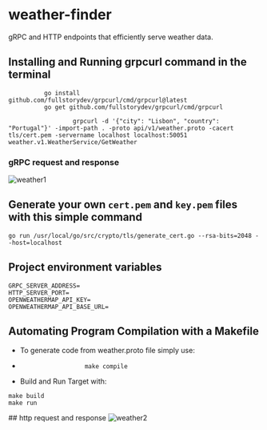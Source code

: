 # weather-finder
gRPC and HTTP endpoints that efficiently serve weather data.

## Installing and Running grpcurl command in the terminal
```
          go install github.com/fullstorydev/grpcurl/cmd/grpcurl@latest
          go get github.com/fullstorydev/grpcurl/cmd/grpcurl 
```

```
                  grpcurl -d '{"city": "Lisbon", "country": "Portugal"}' -import-path . -proto api/v1/weather.proto -cacert tls/cert.pem -servername localhost localhost:50051 weather.v1.WeatherService/GetWeather
```

### gRPC request and response
![weather1](https://github.com/osag1e/weather-finder/blob/main/images/weather1.png)

## Generate your own `cert.pem` and `key.pem` files with this simple command
```
go run /usr/local/go/src/crypto/tls/generate_cert.go --rsa-bits=2048 --host=localhost
```

## Project environment variables
```
GRPC_SERVER_ADDRESS=
HTTP_SERVER_PORT=
OPENWEATHERMAP_API_KEY=
OPENWEATHERMAP_API_BASE_URL=
```

## Automating Program Compilation with a Makefile
- To generate code from weather.proto file simply use:
-                       make compile

- Build and Run Target with:
```
make build
make run 
```

## http request and response
![weather2](https://github.com/osag1e/weather-finder/blob/main/images/weather2.png)


